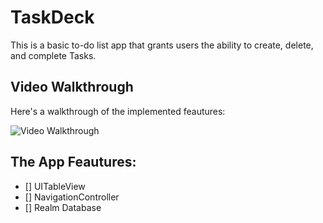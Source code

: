 # TaskDeck

This is a basic to-do list app that grants users the ability to create, delete, and complete Tasks.

## Video Walkthrough
Here's a walkthrough of the implemented feautures:

<img src='http://www.giphy.com/gifs/MVO3UcIpv6ClOoWBXu'  title='Video Walkthrough' width='' alt='Video Walkthrough' />

## The App Feautures:
- [] UITableView
- [] NavigationController
- [] Realm Database


